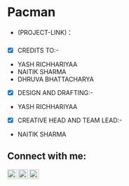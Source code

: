 # Pacman

- (PROJECT-LINK)：

###

[]()

- [x] CREDITS TO:-
-  YASH RICHHARIYAA
-  NAITIK SHARMA
-  DHRUVA BHATTACHARYA

- [x] DESIGN AND DRAFTING:-
-  YASH RICHHARIYAA

- [x] CREATIVE HEAD AND TEAM LEAD:-
-  NAITIK SHARMA

## Connect with me:
[<img align="left" alt="dhruva | LinkedIn" width="22px" src="https://cdn.jsdelivr.net/npm/simple-icons@v3/icons/linkedin.svg" />](https://www.linkedin.com/in/dhruva-bhattacharya/)
[<img align="left" alt="Naitik | LinkedIn" width="22px" src="https://cdn.jsdelivr.net/npm/simple-icons@v3/icons/linkedin.svg" />](https://www.linkedin.com/in/naitik-s-a70b211b0/)
[<img align="left" alt="Yash | LinkedIn" width="22px" src="https://cdn.jsdelivr.net/npm/simple-icons@v3/icons/linkedin.svg" />](https://www.linkedin.com/in/yashrichhariya/)
</a>
<br />

